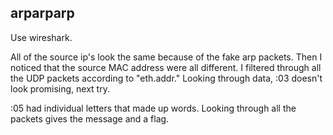 ## arparparp

Use wireshark.

All of the source ip's look the same because of the fake arp packets.
Then I noticed that the source MAC address were all different.
I filtered through all the UDP packets according to "eth.addr."
Looking through data, :03 doesn't look promising, next try.

:05 had individual letters that made up words.
Looking through all the packets gives the message and a flag.
